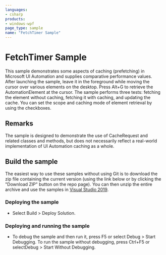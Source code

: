 ```yaml
---
languages:
- csharp
products:
- windows-wpf
page_type: sample
name: "FetchTimer Sample"
---
```


# FetchTimer Sample

This sample demonstrates some aspects of caching (prefetching) in Microsoft UI Automation and supplies comparative performance values.
After launching the sample, leave it in the foreground while moving the cursor over various elements on the desktop. Press Alt+G to retrieve the AutomationElement at the cursor. The sample performs three tests: fetching the element without caching, fetching it with caching, and updating the cache.
You can set the scope and caching mode of element retrieval by using the checkboxes.

## Remarks
The sample is designed to demonstrate the use of CacheRequest and related classes and methods, but does not necessarily reflect a real-world implementation of UI Automation caching as a whole.

## Build the sample

The easiest way to use these samples without using Git is to download the zip file containing the current version (using the link below or by clicking the "Download ZIP" button on the repo page). You can then unzip the entire archive and use the samples in [Visual Studio 2019](https://www.visualstudio.com/wpf-vs).

### Deploying the sample

- Select Build > Deploy Solution. 

### Deploying and running the sample

- To debug the sample and then run it, press F5 or select Debug >  Start Debugging. To run the sample without debugging, press Ctrl+F5 or selectDebug > Start Without Debugging. 


